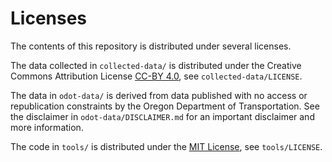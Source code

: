 # Licenses

The contents of this repository is distributed under several licenses.

The data collected in `collected-data/` is distributed under the Creative Commons Attribution License [CC-BY 4.0](https://creativecommons.org/licenses/by/4.0/), see `collected-data/LICENSE`.

The data in `odot-data/` is derived from data published with no access or republication constraints by the Oregon Department of Transportation. See the disclaimer in `odot-data/DISCLAIMER.md` for an important disclaimer and more information.

The code in `tools/` is distributed under the [MIT License](https://mit-license.org/), see `tools/LICENSE`.
